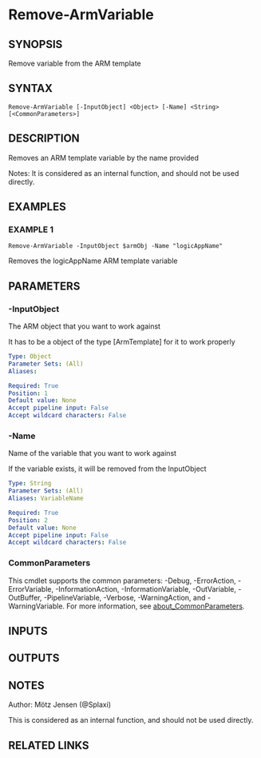 ﻿---
external help file: PsLogicAppExtractor-help.xml
Module Name: PsLogicAppExtractor
online version:
schema: 2.0.0
---

# Remove-ArmVariable

## SYNOPSIS
Remove variable from the ARM template

## SYNTAX

```
Remove-ArmVariable [-InputObject] <Object> [-Name] <String> [<CommonParameters>]
```

## DESCRIPTION
Removes an ARM template variable by the name provided

Notes: It is considered as an internal function, and should not be used directly.

## EXAMPLES

### EXAMPLE 1
```
Remove-ArmVariable -InputObject $armObj -Name "logicAppName"
```

Removes the logicAppName ARM template variable

## PARAMETERS

### -InputObject
The ARM object that you want to work against

It has to be a object of the type \[ArmTemplate\] for it to work properly

```yaml
Type: Object
Parameter Sets: (All)
Aliases:

Required: True
Position: 1
Default value: None
Accept pipeline input: False
Accept wildcard characters: False
```

### -Name
Name of the variable that you want to work against

If the variable exists, it will be removed from the InputObject

```yaml
Type: String
Parameter Sets: (All)
Aliases: VariableName

Required: True
Position: 2
Default value: None
Accept pipeline input: False
Accept wildcard characters: False
```

### CommonParameters
This cmdlet supports the common parameters: -Debug, -ErrorAction, -ErrorVariable, -InformationAction, -InformationVariable, -OutVariable, -OutBuffer, -PipelineVariable, -Verbose, -WarningAction, and -WarningVariable. For more information, see [about_CommonParameters](http://go.microsoft.com/fwlink/?LinkID=113216).

## INPUTS

## OUTPUTS

## NOTES
Author: Mötz Jensen (@Splaxi)

This is considered as an internal function, and should not be used directly.

## RELATED LINKS
